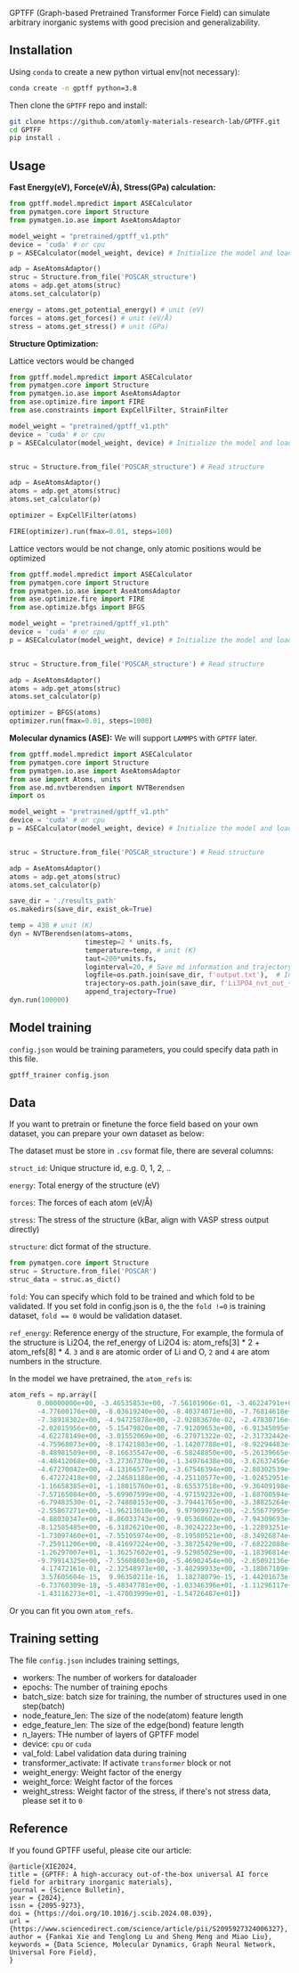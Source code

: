 GPTFF (Graph-based Pretrained Transformer Force Field) can simulate arbitrary inorganic systems with good precision and generalizability.

## Installation

Using `conda` to create a new python virtual env(not necessary):

```bash
conda create -n gptff python=3.8
```

Then clone the `GPTFF` repo and install:

```bash
git clone https://github.com/atomly-materials-research-lab/GPTFF.git
cd GPTFF
pip install .
```

## Usage

**Fast Energy(eV), Force(eV/Å), Stress(GPa) calculation:**

```python
from gptff.model.mpredict import ASECalculator
from pymatgen.core import Structure
from pymatgen.io.ase import AseAtomsAdaptor

model_weight = "pretrained/gptff_v1.pth"
device = 'cuda' # or cpu
p = ASECalculator(model_weight, device) # Initialize the model and load weights

adp = AseAtomsAdaptor()
struc = Structure.from_file('POSCAR_structure')
atoms = adp.get_atoms(struc)
atoms.set_calculator(p)

energy = atoms.get_potential_energy() # unit (eV)
forces = atoms.get_forces() # unit (eV/Å)
stress = atoms.get_stress() # unit (GPa)
```

**Structure Optimization:**

Lattice vectors would be changed

```python
from gptff.model.mpredict import ASECalculator
from pymatgen.core import Structure
from pymatgen.io.ase import AseAtomsAdaptor
from ase.optimize.fire import FIRE
from ase.constraints import ExpCellFilter, StrainFilter

model_weight = "pretrained/gptff_v1.pth"
device = 'cuda' # or cpu
p = ASECalculator(model_weight, device) # Initialize the model and load weights


struc = Structure.from_file('POSCAR_structure') # Read structure

adp = AseAtomsAdaptor()
atoms = adp.get_atoms(struc)
atoms.set_calculator(p)

optimizer = ExpCellFilter(atoms) 

FIRE(optimizer).run(fmax=0.01, steps=100)

```

Lattice vectors would be not change, only atomic positions would be optimized

```python
from gptff.model.mpredict import ASECalculator
from pymatgen.core import Structure
from pymatgen.io.ase import AseAtomsAdaptor
from ase.optimize.fire import FIRE
from ase.optimize.bfgs import BFGS

model_weight = "pretrained/gptff_v1.pth"
device = 'cuda' # or cpu
p = ASECalculator(model_weight, device) # Initialize the model and load weights


struc = Structure.from_file('POSCAR_structure') # Read structure

adp = AseAtomsAdaptor()
atoms = adp.get_atoms(struc)
atoms.set_calculator(p)

optimizer = BFGS(atoms)
optimizer.run(fmax=0.01, steps=1000)
```

**Molecular dynamics (ASE):**
We will support `LAMMPS` with `GPTFF` later.

```python
from gptff.model.mpredict import ASECalculator
from pymatgen.core import Structure
from pymatgen.io.ase import AseAtomsAdaptor
from ase import Atoms, units
from ase.md.nvtberendsen import NVTBerendsen
import os

model_weight = "pretrained/gptff_v1.pth"
device = 'cuda' # or cpu
p = ASECalculator(model_weight, device) # Initialize the model and load weights


struc = Structure.from_file('POSCAR_structure') # Read structure

adp = AseAtomsAdaptor()
atoms = adp.get_atoms(struc)
atoms.set_calculator(p)

save_dir = './results_path'
os.makedirs(save_dir, exist_ok=True)

temp = 430 # unit (K)
dyn = NVTBerendsen(atoms=atoms, 
                   timestep=2 * units.fs,
                   temperature=temp, # unit (K)
                   taut=200*units.fs, 
                   loginterval=20, # Save md information and trajectory every 20 steps
                   logfile=os.path.join(save_dir, f'output.txt'),  # Information printer
                   trajectory=os.path.join(save_dir, f'Li3PO4_nvt_out_{temp}K.trj'), # Trajectory recorder
                   append_trajectory=True)
dyn.run(100000)

```

## Model training

`config.json` would be training parameters, you could specify data path in this file.

```bash
gptff_trainer config.json
```

## Data 

If you want to pretrain or finetune the force field based on your own dataset, you can prepare your own dataset as below:

The dataset must be store in `.csv` format file, there are several columns:

`struct_id`: Unique structure id, e.g. 0, 1, 2, ..

`energy`: Total energy of the structure (eV)

`forces`: The forces of each atom (eV/Å)

`stress`: The stress of the structure (kBar, align with VASP stress output directly)

`structure`: dict format of the structure. 

```python
from pymatgen.core import Structure
struc = Structure.from_file('POSCAR')
struc_data = struc.as_dict()
```

`fold`: You can specify which fold to be trained and which fold to be validated. If you set fold in config.json is `0`, the the `fold !=0` is training dataset, `fold == 0` would be validation dataset.

`ref_energy`: Reference energy of the structure, 
For example, the formula of the structure is Li2O4, the ref_energy of Li2O4 is: atom_refs[3] * 2 + atom_refs[8] * 4. `3` and `8` are atomic order of Li and O, `2` and `4` are atom numbers in the structure.


In the model we have pretrained, the `atom_refs` is:

```python
atom_refs = np.array([ 
       0.00000000e+00, -3.46535853e+00, -7.56101906e-01, -3.46224791e+00,  
       -4.77600176e+00, -8.03619240e+00, -8.40374071e+00, -7.76814618e+00,
       -7.38918302e+00, -4.94725878e+00, -2.92883670e-02, -2.47830716e+00,
       -2.02015956e+00, -5.15479820e+00, -7.91209653e+00, -6.91345095e+00,
       -4.62278149e+00, -3.01552069e+00, -6.27971322e-02, -2.31732442e+00,
       -4.75968073e+00, -8.17421803e+00, -1.14207788e+01, -8.92294483e+00,
       -8.48981509e+00, -8.16635547e+00, -6.58248850e+00, -5.26139665e+00,
       -4.48412068e+00, -3.27367370e+00, -1.34976438e+00, -3.62637456e+00,
       -4.67270042e+00, -4.13166577e+00, -3.67546394e+00, -2.80302539e+00,
        6.47272418e+00, -2.24681188e+00, -4.25110577e+00, -1.02452951e+01,
       -1.16658385e+01, -1.18015760e+01, -8.65537518e+00, -9.36409198e+00,
       -7.57165084e+00, -5.69907599e+00, -4.97159232e+00, -1.88700594e+00,
       -6.79483530e-01, -2.74880153e+00, -3.79441765e+00, -3.38825264e+00,
       -2.55867271e+00, -1.96213610e+00,  9.97909972e+00, -2.55677995e+00,
       -4.88030347e+00, -8.86033743e+00, -9.05368602e+00, -7.94309693e+00,
       -8.12585485e+00, -6.31826210e+00, -8.30242223e+00, -1.22893251e+01,
       -1.73097460e+01, -7.55105974e+00, -8.19580521e+00, -8.34926874e+00,
       -7.25911206e+00, -8.41697224e+00, -3.38725429e+00, -7.68222088e+00,
       -1.26297007e+01, -1.36257602e+01, -9.52985029e+00, -1.18396814e+01,
       -9.79914325e+00, -7.55608603e+00, -5.46902454e+00, -2.65092136e+00,
        4.17472161e-01, -2.32548971e+00, -3.48299933e+00, -3.18067109e+00,
        3.57605604e-15,  9.96350211e-16,  1.18278079e-15, -1.44201673e-15,
       -6.73760309e-18, -5.48347781e+00, -1.03346396e+01, -1.11296117e+01,
       -1.43116273e+01, -1.47003999e+01, -1.54726487e+01])
```

Or you can fit you own `atom_refs`.

## Training setting

The file `config.json` includes training settings, 

- workers: The number of workers for dataloader
- epochs: The number of training epochs
- batch_size: batch size for training, the number of structures used in one step(batch)
- node_feature_len: The size of the node(atom) feature length
- edge_feature_len: The size of the edge(bond) feature length
- n_layers: THe number of layers of GPTFF model
- device: `cpu` or `cuda`
- val_fold: Label validation data during training
- transformer_activate: If activate `transformer` block or not
- weight_energy: Weight factor of the energy
- weight_force: Weight factor of the forces
- weight_stress: Weight factor of the stress, if there's not stress data, please set it to `0`

## Reference

If you found GPTFF useful, please cite our article:

```
@article{XIE2024,
title = {GPTFF: A high-accuracy out-of-the-box universal AI force field for arbitrary inorganic materials},
journal = {Science Bulletin},
year = {2024},
issn = {2095-9273},
doi = {https://doi.org/10.1016/j.scib.2024.08.039},
url = {https://www.sciencedirect.com/science/article/pii/S2095927324006327},
author = {Fankai Xie and Tenglong Lu and Sheng Meng and Miao Liu},
keywords = {Data Science, Molecular Dynamics, Graph Neural Network, Universal Fore Field},
}
```
